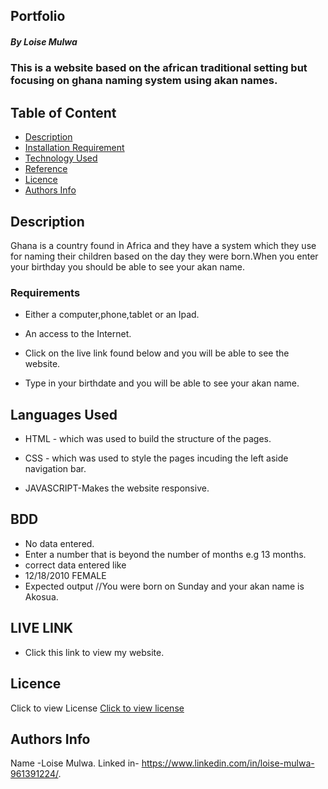 ## Portfolio

##### By Loise Mulwa
### This is a website based on the african traditional setting but focusing on ghana naming system using akan names.

## Table of Content

+ [Description](#description)
+ [Installation Requirement](#Installation)
+ [Technology Used](#technology-used)
+ [Reference](#reference)
+ [Licence](#licence)
+ [Authors Info](#author-Info)

## Description
<p>Ghana is a country found in Africa and they have a system which they use for naming their children based on the day they were born.When you enter your birthday you should be able to see your akan name.</p>



### Requirements

* Either a computer,phone,tablet or an Ipad.

* An access to the Internet.
* Click on the live link found below and you will be able to see the website.
* Type in your birthdate and you will be able to see your akan name.





## Languages Used
* HTML - which was used to build the structure of the pages.

* CSS - which was used to style the pages incuding the left aside navigation bar.
* JAVASCRIPT-Makes the website responsive.

## BDD
* No data entered.
* Enter a number that is beyond the number of months e.g 13 months.
* correct data entered like
* 12/18/2010 FEMALE
* Expected output //You were born on Sunday and your akan name is Akosua.



## LIVE LINK
* Click this link to view my website. 





## Licence
Click to view License [Click to view license](LICENSE)



## Authors Info
Name -Loise Mulwa.
Linked in- https://www.linkedin.com/in/loise-mulwa-961391224/.